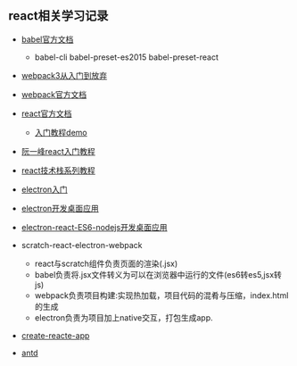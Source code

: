## react相关学习记录

- [babel官方文档](http://babeljs.cn/)
    + babel-cli   babel-preset-es2015   babel-preset-react

- [webpack3从入门到放弃](https://segmentfault.com/a/1190000010871559?utm_source=weekly&utm_medium=email&utm_campaign=email_weekly)

- [webpack官方文档](https://doc.webpack-china.org/)

- [react官方文档](https://discountry.github.io/react/)
    + [入门教程demo](https://discountry.github.io/react/tutorial/tutorial.html)

- [阮一峰react入门教程](http://www.ruanyifeng.com/blog/2015/03/react.html)

- [react技术栈系列教程](http://www.ruanyifeng.com/blog/2016/09/react-technology-stack.html)

- [electron入门](https://www.w3cschool.cn/electronmanual/wcx31ql6.html)

- [electron开发桌面应用](http://get.ftqq.com/7870.get)

- [electron-react-ES6-nodejs开发桌面应用](http://blog.csdn.net/arnozhang12/article/details/51735815)

- scratch-react-electron-webpack
    - react与scratch组件负责页面的渲染(.jsx)
    - babel负责将.jsx文件转义为可以在浏览器中运行的文件(es6转es5,jsx转js)
    - webpack负责项目构建:实现热加载，项目代码的混肴与压缩，index.html的生成
    - electron负责为项目加上native交互，打包生成app.

- [create-reacte-app](https://github.com/facebookincubator/create-react-app)

- [antd](https://ant.design/index-cn)